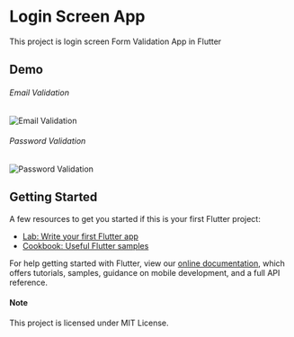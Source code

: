# Login Screen App

This project is login screen Form Validation App in Flutter 

## Demo
###### Email Validation
![Email Validation](https://user-images.githubusercontent.com/40850169/56351819-8d756280-61eb-11e9-8602-62b541294942.gif)


###### Password Validation
![Password Validation](https://user-images.githubusercontent.com/40850169/56351855-a251f600-61eb-11e9-8d27-1242689681ce.gif)


## Getting Started

A few resources to get you started if this is your first Flutter project:

- [Lab: Write your first Flutter app](https://flutter.io/docs/get-started/codelab)
- [Cookbook: Useful Flutter samples](https://flutter.io/docs/cookbook)

For help getting started with Flutter, view our 
[online documentation](https://flutter.io/docs), which offers tutorials, 
samples, guidance on mobile development, and a full API reference.

#### Note

This project is licensed under MIT License.
